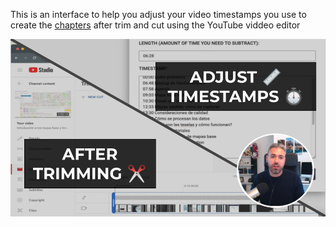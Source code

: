 This is an interface to help you adjust your video timestamps you use to create the [chapters](https://support.google.com/youtube/answer/9884579?hl=en) after trim and cut using the YouTube viddeo editor

[![Screenshot of the app](./adjust-timestamps-after-trimming-a-youtube-video-thumbnail.png)](https://youtu.be/Zrw9GkWx700)